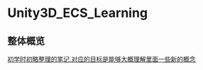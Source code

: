 # Unity3D_ECS_Learning

## 整体概览

[初学时初略整理的笔记,对应的目标是能够大概理解里面一些新的概念](https://github.com/yhnu/Unity3D_DOTS_Learning/blob/master/2020.09.23Unity3D_DOTS.md/2020.09.23Unity3D_DOTS.md)
